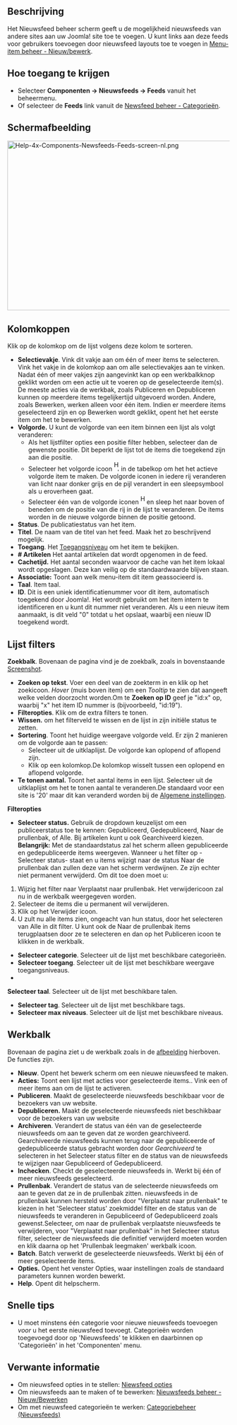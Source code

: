 <!-- Filename: Help4.x:News_Feeds / Display title: Nieuwsfeeds -->

## Beschrijving

Het Nieuwsfeed beheer scherm geeft u de mogelijkheid nieuwsfeeds van
andere sites aan uw Joomla! site toe te voegen. U kunt links aan deze
feeds voor gebruikers toevoegen door nieuwsfeed layouts toe te voegen in
[Menu-item beheer -
Nieuw/bewerk](https://docs.joomla.org/Help4.x:News_Feeds:_Edit/nl "Help4.x:News Feeds: Edit/nl").

## Hoe toegang te krijgen

- Selecteer **Componenten **→** Nieuwsfeeds **→** Feeds** vanuit het
  beheermenu.
- Of selecteer de **Feeds** link vanuit de [Newsfeed beheer -
  Categorieën](https://docs.joomla.org/Help4.x:News_Feeds:_Categories/nl "Help4.x:News Feeds: Categories/nl").

## Schermafbeelding

<img
src="https://docs.joomla.org/images/thumb/1/1b/Help-4x-Components-Newsfeeds-Feeds-screen-nl.png/800px-Help-4x-Components-Newsfeeds-Feeds-screen-nl.png"
decoding="async"
srcset="https://docs.joomla.org/images/1/1b/Help-4x-Components-Newsfeeds-Feeds-screen-nl.png 1.5x"
data-file-width="1150" data-file-height="552" width="800" height="384"
alt="Help-4x-Components-Newsfeeds-Feeds-screen-nl.png" />

## Kolomkoppen

Klik op de kolomkop om de lijst volgens deze kolom te sorteren.

- **Selectievakje**. Vink dit vakje aan om één of meer items te
  selecteren. Vink het vakje in de kolomkop aan om alle selectievakjes
  aan te vinken. Nadat één of meer vakjes zijn aangevinkt kan op een
  werkbalkknop geklikt worden om een actie uit te voeren op de
  geselecteerde item(s). De meeste acties via de werkbak, zoals
  Publiceren en Depubliceren kunnen op meerdere items tegelijkertijd
  uitgevoerd worden. Andere, zoals Bewerken, werken alleen voor één
  item. Indien er meerdere items geselecteerd zijn en op Bewerken wordt
  geklikt, opent het het eerste item om het te bewerken.
- **Volgorde.** U kunt de volgorde van een item binnen een lijst als
  volgt veranderen:
  - Als het lijstfilter opties een positie filter hebben, selecteer dan
    de gewenste positie. Dit beperkt de lijst tot de items die toegekend
    zijn aan die positie.
  - Selecteer het volgorde icoon <img
    src="https://docs.joomla.org/images/e/ee/Help30-Ordering-colheader-icon.png"
    decoding="async" data-file-width="12" data-file-height="23" width="12"
    height="23" alt="Help30-Ordering-colheader-icon.png" /> in de
    tabelkop om het het actieve volgorde item te maken. De volgorde
    iconen in iedere rij veranderen van licht naar donker grijs en de
    pijl verandert in een sleepsymbool als u eroverheen gaat.
  - Selecteer één van de volgorde iconen <img
    src="https://docs.joomla.org/images/8/87/Help30-Ordering-colheader-grab-bar-icon.png"
    decoding="async" data-file-width="10" data-file-height="21" width="10"
    height="21" alt="Help30-Ordering-colheader-grab-bar-icon.png" /> en
    sleep het naar boven of beneden om de positie van die rij in de
    lijst te veranderen. De items worden in de nieuwe volgorde binnen de
    positie getoond.
- **Status**. De publicatiestatus van het item.
- **Titel**. De naam van de titel van het feed. Maak het zo beschrijvend
  mogelijk.
- **Toegang**. Het
  [Toegangsniveau](https://docs.joomla.org/Help4.x:Users:_Viewing_Access_Levels/nl "Special:MyLanguage/Help4.x:Users: Viewing Access Levels/nl")
  om het item te bekijken.
- **\# Artikelen** Het aantal artikelen dat wordt opgenomen in de feed.
- **Cachetijd.** Het aantal seconden waarvoor de cache van het item
  lokaal wordt opgeslagen. Deze kan veilig op de standaardwaarde blijven
  staan.
- **Associatie:** Toont aan welk menu-item dit item geassocieerd is.
- **Taal**. Item taal.
- **ID**. Dit is een uniek identificatienummer voor dit item,
  automatisch toegekend door Joomla!. Het wordt gebruikt om het item
  intern te identificeren en u kunt dit nummer niet veranderen. Als u
  een nieuw item aanmaakt, is dit veld "0" totdat u het opslaat, waarbij
  een nieuw ID toegekend wordt.

## Lijst filters

**Zoekbalk**. Bovenaan de pagina vind je de zoekbalk, zoals in
bovenstaande [Screenshot](#screenshot).

- **Zoeken op tekst**. Voer een deel van de zoekterm in en klik op het
  zoekicoon. *Hover* (muis boven item) om een *Tooltip* te zien dat
  aangeeft welke velden doorzocht worden.Om te **Zoeken op ID** geef je
  "id:x" op, waarbij "x" het item ID nummer is (bijvoorbeeld, "id:19").
- **Filteropties**. Klik om de extra filters te tonen.
- **Wissen.** om het filterveld te wissen en de lijst in zijn initiële
  status te zetten.
- **Sortering**. Toont het huidige weergave volgorde veld. Er zijn 2
  manieren om de volgorde aan te passen:
  - Selecteer uit de uitklaplijst. De volgorde kan oplopend of aflopend
    zijn.
  - Klik op een kolomkop.De kolomkop wisselt tussen een oplopend en
    aflopend volgorde.
- **Te tonen aantal.** Toont het aantal items in een lijst. Selecteer
  uit de uitklaplijst om het te tonen aantal te veranderen.De standaard
  voor een site is '20' maar dit kan veranderd worden bij de [Algemene
  instellingen](https://docs.joomla.org/Help4.x:Site_Global_Configuration/nl#defaultlistlimit "Help4.x:Site Global Configuration/nl").

**Filteropties**

- **Selecteer status.** Gebruik de dropdown keuzelijst om een
  publiceerstatus toe te kennen: Gepubliceerd, Gedepubliceerd, Naar de
  prullenbak, of Alle. Bij artikelen kunt u ook Gearchiveerd kiezen.
  **Belangrijk:** Met de standaardstatus zal het scherm alleen
  gepubliceerde en gedepubliceerde items weergeven. Wanneer u het filter
  op -Selecteer status- staat en u items wijzigt naar de status Naar de
  prullenbak dan zullen deze van het scherm verdwijnen. Ze zijn echter
  niet permanent verwijderd. Om dit toe doen moet u:

1.  Wijzig het filter naar Verplaatst naar prullenbak. Het
    verwijdericoon zal nu in de werkbalk weergegeven worden.
2.  Selecteer de items die u permanent wil verwijderen.
3.  Klik op het Verwijder icoon.
4.  U zult nu alle items zien, ongeacht van hun status, door het
    selecteren van Alle in dit filter. U kunt ook de Naar de prullenbak
    items terugplaatsen door ze te selecteren en dan op het Publiceren
    icoon te klikken in de werkbalk.

- **Selecteer categorie**. Selecteer uit de lijst met beschikbare
  categorieën.
- **Selecteer toegang**. Selecteer uit de lijst met beschikbare weergave
  toegangsniveaus.
- 

**Selecteer taal**. Selecteer uit de lijst met beschikbare talen.

- **Selecteer tag**. Selecteer uit de lijst met beschikbare tags.
- **Selecteer max niveaus**. Selecteer uit de lijst met beschikbare
  niveaus.

## Werkbalk

Bovenaan de pagina ziet u de werkbalk zoals in de
[afbeelding](#Schermafbeelding) hierboven. De functies zijn.

- **Nieuw**. Opent het bewerk scherm om een nieuwe nieuwsfeed te maken.
- **Acties:** Toont een lijst met acties voor geselecteerde items.. Vink
  een of meer items aan om de lijst te activeren.
- **Publiceren**. Maakt de geselecteerde nieuwsfeeds beschikbaar voor de
  bezoekers van uw website.
- **Depubliceren.** Maakt de geselecteerde nieuwsfeeds niet beschikbaar
  voor de bezoekers van uw website
- **Archiveren**. Verandert de status van één van de geselecteerde
  nieuwsfeeds om aan te geven dat ze worden gearchiveerd. Gearchiveerde
  nieuwsfeeds kunnen terug naar de gepubliceerde of gedepubliceerde
  status gebracht worden door *Gearchiveerd* te selecteren in het
  Selecteer status filter en de status van de nieuwsfeeds te wijzigen
  naar Gepubliceerd of Gedepubliceerd.
- **Inchecken**. Checkt de geselecteerde nieuwsfeeds in. Werkt bij één
  of meer nieuwsfeeds geselecteerd.
- **Prullenbak**. Verandert de status van de selecteerde nieuwsfeeds om
  aan te geven dat ze in de prullenbak zitten. nieuwsfeeds in de
  prullenbak kunnen hersteld worden door "Verplaatst naar prullenbak" te
  kiezen in het 'Selecteer status' zoekmiddel filter en de status van de
  nieuwsfeeds te veranderen in Gepubliceerd of Gedepubliceerd zoals
  gewenst.Selecteer, om naar de prullenbak verplaatste nieuwsfeeds te
  verwijderen, voor "Verplaatst naar prullenbak" in het Selecteer status
  filter, selecteer de nieuwsfeeds die definitief verwijderd moeten
  worden en klik daarna op het 'Prullenbak leegmaken' werkbalk icoon.
- **Batch**. Batch verwerkt de geselecteerde nieuwsfeeds. Werkt bij één
  of meer geselecteerde items.
- **Opties.** Opent het venster Opties, waar instellingen zoals de
  standaard parameters kunnen worden bewerkt.
- **Help**. Opent dit helpscherm.

## Snelle tips

- U moet minstens één categorie voor nieuwe nieuwsfeeds toevoegen *voor*
  u het eerste nieuwsfeed toevoegt. Categorieën worden toegevoegd door
  op 'Nieuwsfeeds' te klikken en daarbinnen op 'Categorieën' in het
  'Componenten' menu.

## Verwante informatie

- Om nieuwsfeed opties in te stellen: [Niewsfeed
  opties](https://docs.joomla.org/Help4.x:News_Feed:_Options/nl "Help4.x:News Feed: Options/nl")
- Om nieuwsfeeds aan te maken of te bewerken: [Nieuwsfeeds beheer -
  Nieuw/Bewerken](https://docs.joomla.org/Help4.x:News_Feeds:_Edit/nl "Help4.x:News Feeds: Edit/nl")
- Om met nieuwsfeed categorieën te werken: [Categoriebeheer
  (Nieuwsfeeds)](https://docs.joomla.org/Help4.x:News_Feeds:_Categories/nl "Help4.x:News Feeds: Categories/nl")
